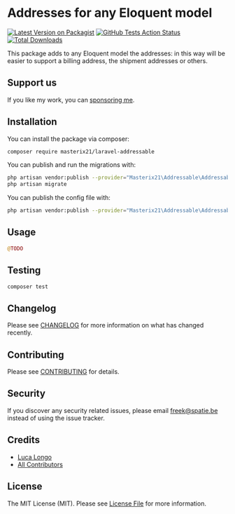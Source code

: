 # Addresses for any Eloquent model

[![Latest Version on Packagist](https://img.shields.io/packagist/v/masterix21/laravel-addressable.svg?style=flat-square)](https://packagist.org/packages/spatie/laravel-addressable)
[![GitHub Tests Action Status](https://img.shields.io/github/workflow/status/masterix21/laravel-addressable/run-tests?label=tests)](https://github.com/spatie/laravel-addressable/actions?query=workflow%3Arun-tests+branch%3Amaster)
[![Total Downloads](https://img.shields.io/packagist/dt/masterix21/laravel-addressable.svg?style=flat-square)](https://packagist.org/packages/spatie/laravel-addressable)

This package adds to any Eloquent model the addresses: in this way will be easier to support a billing address, the shipment addresses or others. 

## Support us

If you like my work, you can [sponsoring me](https://github.com/masterix21).

## Installation

You can install the package via composer:

```bash
composer require masterix21/laravel-addressable
```

You can publish and run the migrations with:

```bash
php artisan vendor:publish --provider="Masterix21\Addressable\AddressableServiceProvider" --tag="migrations"
php artisan migrate
```

You can publish the config file with:
```bash
php artisan vendor:publish --provider="Masterix21\Addressable\AddressableServiceProvider" --tag="config"
```

## Usage

``` php
@TODO
```

## Testing

``` bash
composer test
```

## Changelog

Please see [CHANGELOG](CHANGELOG.md) for more information on what has changed recently.

## Contributing

Please see [CONTRIBUTING](CONTRIBUTING.md) for details.

## Security

If you discover any security related issues, please email freek@spatie.be instead of using the issue tracker.

## Credits

- [Luca Longo](https://github.com/masterix21)
- [All Contributors](../../contributors)

## License

The MIT License (MIT). Please see [License File](LICENSE.md) for more information.
